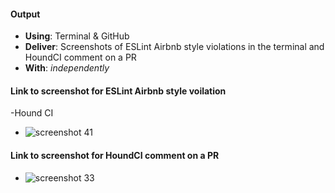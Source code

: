 #### Output
- **Using**: Terminal & GitHub
- **Deliver**: Screenshots of ESLint Airbnb style violations in the terminal and HoundCI comment on a PR
- **With**: *independently*

#### Link to screenshot for ESLint Airbnb style voilation
-Hound CI
- ![screenshot 41](https://cloud.githubusercontent.com/assets/25608370/22980217/2fa6ac58-f399-11e6-974f-28076f2489b3.png)

#### Link to screenshot for HoundCI comment on a PR
- ![screenshot 33](https://cloud.githubusercontent.com/assets/25608370/22980329/5efcd310-f399-11e6-9b5b-905081943150.png)